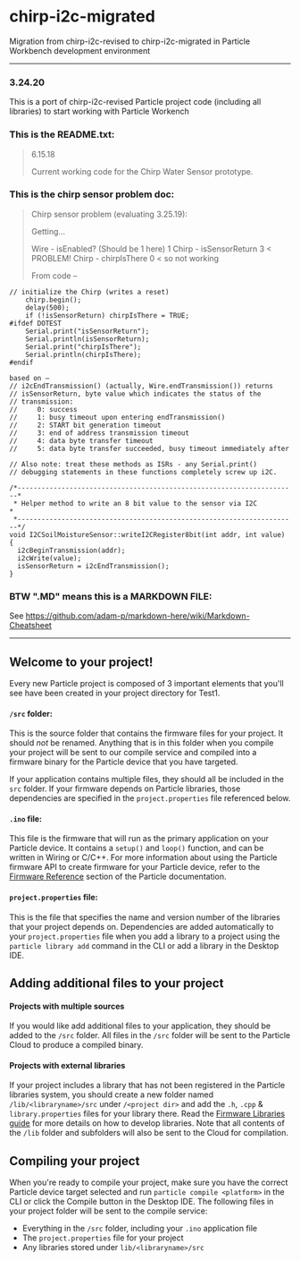 # chirp-i2c-migrated

Migration from chirp-i2c-revised to chirp-i2c-migrated in Particle Workbench development environment

-----------------------------------------------

### 3.24.20

This is a port of chirp-i2c-revised Particle project code (including all libraries) to start working with Particle Workench

### This is the **README.txt**:

> 6.15.18 
> 
> Current working code for the Chirp Water Sensor prototype. 

### This is the **chirp sensor problem** doc:

> Chirp sensor problem (evaluating 3.25.19):
> 
> Getting…
> 
> Wire - isEnabled? (Should be 1 here) 1
> Chirp - isSensorReturn 3        < PROBLEM! 
> Chirp - chirpIsThere 0        < so not working
> 
> From code – 

```
// initialize the Chirp (writes a reset)
    chirp.begin();
    delay(500);
    if (!isSensorReturn) chirpIsThere = TRUE;
#ifdef DOTEST
    Serial.print("isSensorReturn");
    Serial.println(isSensorReturn);
    Serial.print("chirpIsThere");
    Serial.println(chirpIsThere);
#endif

based on – 
// i2cEndTransmission() (actually, Wire.endTransmission()) returns
// isSensorReturn, byte value which indicates the status of the
// transmission:
//     0: success
//     1: busy timeout upon entering endTransmission()
//     2: START bit generation timeout
//     3: end of address transmission timeout
//     4: data byte transfer timeout
//     5: data byte transfer succeeded, busy timeout immediately after

// Also note: treat these methods as ISRs - any Serial.print()
// debugging statements in these functions completely screw up i2C.

/*----------------------------------------------------------------------*
 * Helper method to write an 8 bit value to the sensor via I2C          *
 *----------------------------------------------------------------------*/
void I2CSoilMoistureSensor::writeI2CRegister8bit(int addr, int value) {
  i2cBeginTransmission(addr);
  i2cWrite(value);
  isSensorReturn = i2cEndTransmission();
}
```

### BTW ".MD" means this is a MARKDOWN FILE:

See https://github.com/adam-p/markdown-here/wiki/Markdown-Cheatsheet

------------------------------------------------

## Welcome to your project!

Every new Particle project is composed of 3 important elements that you'll see have been created in your project directory for Test1.

#### ```/src``` folder:

This is the source folder that contains the firmware files for your project. It should *not* be renamed. 
Anything that is in this folder when you compile your project will be sent to our compile service and compiled into a firmware binary for the Particle device that you have targeted.

If your application contains multiple files, they should all be included in the `src` folder. If your firmware depends on Particle libraries, those dependencies are specified in the `project.properties` file referenced below.

#### ```.ino``` file:

This file is the firmware that will run as the primary application on your Particle device. It contains a `setup()` and `loop()` function, and can be written in Wiring or C/C++. For more information about using the Particle firmware API to create firmware for your Particle device, refer to the [Firmware Reference](https://docs.particle.io/reference/firmware/) section of the Particle documentation.

#### ```project.properties``` file:

This is the file that specifies the name and version number of the libraries that your project depends on. Dependencies are added automatically to your `project.properties` file when you add a library to a project using the `particle library add` command in the CLI or add a library in the Desktop IDE.

## Adding additional files to your project

#### Projects with multiple sources

If you would like add additional files to your application, they should be added to the `/src` folder. All files in the `/src` folder will be sent to the Particle Cloud to produce a compiled binary.

#### Projects with external libraries

If your project includes a library that has not been registered in the Particle libraries system, you should create a new folder named `/lib/<libraryname>/src` under `/<project dir>` and add the `.h`, `.cpp` & `library.properties` files for your library there. Read the [Firmware Libraries guide](https://docs.particle.io/guide/tools-and-features/libraries/) for more details on how to develop libraries. Note that all contents of the `/lib` folder and subfolders will also be sent to the Cloud for compilation.

## Compiling your project

When you're ready to compile your project, make sure you have the correct Particle device target selected and run `particle compile <platform>` in the CLI or click the Compile button in the Desktop IDE. The following files in your project folder will be sent to the compile service:

- Everything in the `/src` folder, including your `.ino` application file
- The `project.properties` file for your project
- Any libraries stored under `lib/<libraryname>/src`
